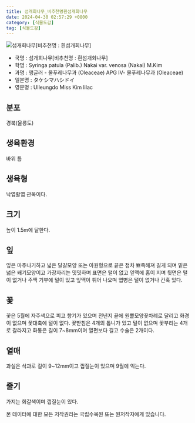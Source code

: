 ```yaml
---
title: 섬개회나무_비추천명흰섬개회나무
date: 2024-04-30 02:57:29 +0800
category: [식물도감]
tag: [식물도감]
---
```




![섬개회나무[비추천명 : 흰섬개회나무]](/fileUpload/plants/basic/Oleaceae/Syringa/9439/1_th2.JPG)
- 국명 : 섬개회나무[비추천명 : 흰섬개회나무]
- 학명 : Syringa patula (Palib.) Nakai var. venosa (Nakai) M.Kim
- 과명 : 앵글러 - 물푸레나무과 (Oleaceae) APG Ⅳ- 물푸레나무과 (Oleaceae)
- 일본명 : タケシマハシドイ
- 영문명 : Ulleungdo Miss Kim lilac


## 분포
경북(울릉도)
## 생육환경
바위 틈
## 생육형
낙엽활엽 관목이다.
## 크기
높이 1.5m에 달한다.
## 잎
잎은 마주나기하고 넓은 달걀모양 또는 아원형으로 끝은 점차 뾰족해져 길게 되며 밑은 넓은 쐐기모양이고 가장자리는 밋밋하며 표면은 털이 없고 잎맥에 홈이 지며 뒷면은 털이 없거나 주맥 기부에 털이 있고 잎맥이 튀어 나오며 엽병은 털이 없거나 간혹 있다.
## 꽃
꽃은 5월에 자주색으로 피고 향기가 있으며 전년지 끝에 원뿔모양꽃차례로 달리고 화경이 없으며 꽃대축에 털이 없다. 꽃받침은 4개의 톱니가 있고 털이 없으며 꽃부리는 4개로 갈라지고 화통은 길이 7~8mm이며 열편보다 길고 수술은 2개이다.
## 열매
과실은 삭과로 길이 9~12mm이고 껍질눈이 있으며 9월에 익는다.
## 줄기
가지는 회갈색이며 껍질눈이 있다.






본 데이터에 대한 모든 저작권리는 국립수목원 또는 원저작자에게 있습니다.
